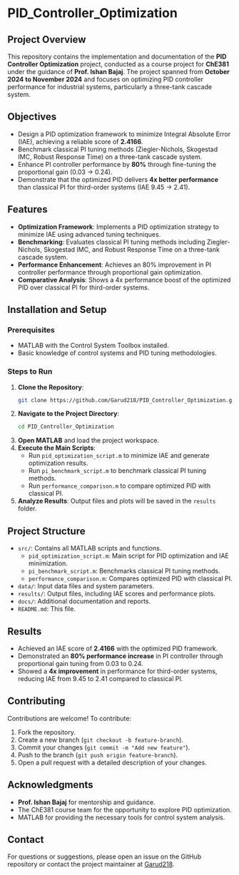 # PID_Controller_Optimization

## Project Overview
This repository contains the implementation and documentation of the **PID Controller Optimization** project, conducted as a course project for **ChE381** under the guidance of **Prof. Ishan Bajaj**. The project spanned from **October 2024 to November 2024** and focuses on optimizing PID controller performance for industrial systems, particularly a three-tank cascade system.

## Objectives
- Design a PID optimization framework to minimize Integral Absolute Error (IAE), achieving a reliable score of **2.4166**.
- Benchmark classical PI tuning methods (Ziegler-Nichols, Skogestad IMC, Robust Response Time) on a three-tank cascade system.
- Enhance PI controller performance by **80%** through fine-tuning the proportional gain (0.03 → 0.24).
- Demonstrate that the optimized PID delivers **4x better performance** than classical PI for third-order systems (IAE 9.45 → 2.41).

## Features
- **Optimization Framework**: Implements a PID optimization strategy to minimize IAE using advanced tuning techniques.
- **Benchmarking**: Evaluates classical PI tuning methods including Ziegler-Nichols, Skogestad IMC, and Robust Response Time on a three-tank cascade system.
- **Performance Enhancement**: Achieves an 80% improvement in PI controller performance through proportional gain optimization.
- **Comparative Analysis**: Shows a 4x performance boost of the optimized PID over classical PI for third-order systems.

## Installation and Setup
### Prerequisites
- MATLAB with the Control System Toolbox installed.
- Basic knowledge of control systems and PID tuning methodologies.

### Steps to Run
1. **Clone the Repository**:
   ```bash
   git clone https://github.com/Garud218/PID_Controller_Optimization.git
   ```
2. **Navigate to the Project Directory**:
   ```bash
   cd PID_Controller_Optimization
   ```
3. **Open MATLAB** and load the project workspace.
4. **Execute the Main Scripts**:
   - Run `pid_optimization_script.m` to minimize IAE and generate optimization results.
   - Run `pi_benchmark_script.m` to benchmark classical PI tuning methods.
   - Run `performance_comparison.m` to compare optimized PID with classical PI.
5. **Analyze Results**: Output files and plots will be saved in the `results` folder.

## Project Structure
- `src/`: Contains all MATLAB scripts and functions.
  - `pid_optimization_script.m`: Main script for PID optimization and IAE minimization.
  - `pi_benchmark_script.m`: Benchmarks classical PI tuning methods.
  - `performance_comparison.m`: Compares optimized PID with classical PI.
- `data/`: Input data files and system parameters.
- `results/`: Output files, including IAE scores and performance plots.
- `docs/`: Additional documentation and reports.
- `README.md`: This file.

## Results
- Achieved an IAE score of **2.4166** with the optimized PID framework.
- Demonstrated an **80% performance increase** in PI controller through proportional gain tuning from 0.03 to 0.24.
- Showed a **4x improvement** in performance for third-order systems, reducing IAE from 9.45 to 2.41 compared to classical PI.

## Contributing
Contributions are welcome! To contribute:
1. Fork the repository.
2. Create a new branch (`git checkout -b feature-branch`).
3. Commit your changes (`git commit -m "Add new feature"`).
4. Push to the branch (`git push origin feature-branch`).
5. Open a pull request with a detailed description of your changes.


## Acknowledgments
- **Prof. Ishan Bajaj** for mentorship and guidance.
- The ChE381 course team for the opportunity to explore PID optimization.
- MATLAB for providing the necessary tools for control system analysis.

## Contact
For questions or suggestions, please open an issue on the GitHub repository or contact the project maintainer at [Garud218](https://github.com/Garud218).
